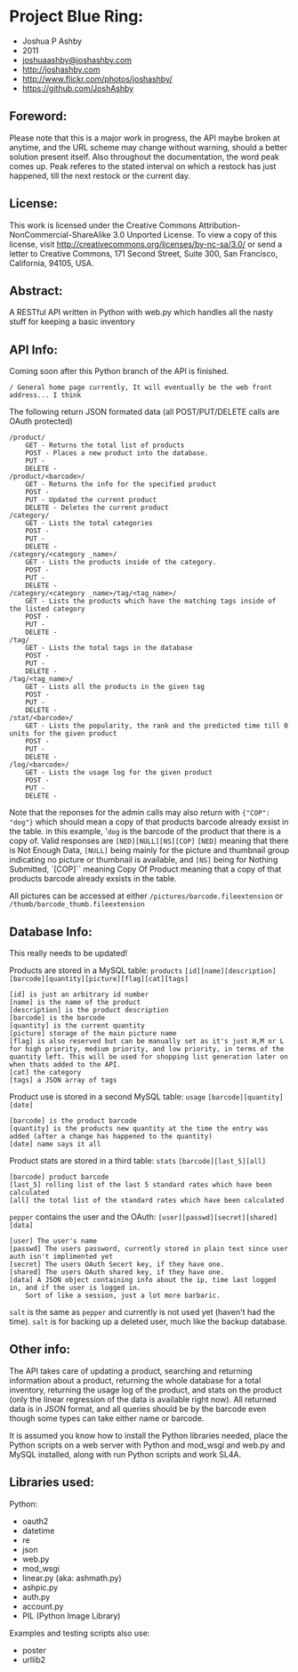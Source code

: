 Project Blue Ring:
=============
* Joshua P Ashby
* 2011
* joshuaashby@joshashby.com
* http://joshashby.com
* http://www.flickr.com/photos/joshashby/
* https://github.com/JoshAshby

Foreword:
--------------
Please note that this is a major work in progress, the API maybe broken at anytime, and the URL scheme may change without warning, should a better solution present itself.
Also throughout the documentation, the word peak comes up. Peak referes to the stated interval on which a restock has just happened, till the next restock or the current day.

License:
-------------
This work is licensed under the Creative Commons Attribution-NonCommercial-ShareAlike 3.0 Unported License. To view a copy of this license, visit http://creativecommons.org/licenses/by-nc-sa/3.0/ or send a letter to Creative Commons, 171 Second Street, Suite 300, San Francisco, California, 94105, USA.

Abstract:
-------------
A RESTful API written in Python with web.py which handles all the nasty stuff for keeping a basic inventory

API Info:
--------------
Coming soon after this Python branch of the API is finished.

	/ General home page currently, It will eventually be the web front address... I think

The following return JSON formated data (all POST/PUT/DELETE calls are OAuth protected)

	/product/
		GET - Returns the total list of products
		POST - Places a new product into the database.
		PUT - 
		DELETE - 
	/product/<barcode>/
		GET - Returns the info for the specified product
		POST - 
		PUT - Updated the current product
		DELETE - Deletes the current product
	/category/ 
		GET - Lists the total categories
		POST - 
		PUT - 
		DELETE - 
	/category/<category _name>/
		GET - Lists the products inside of the category. 
		POST - 
		PUT - 
		DELETE - 
	/category/<category _name>/tag/<tag_name>/
		GET - Lists the products which have the matching tags inside of the listed category
		POST - 
		PUT - 
		DELETE - 
	/tag/
		GET - Lists the total tags in the database
		POST - 
		PUT - 
		DELETE - 
	/tag/<tag_name>/
		GET - Lists all the products in the given tag
		POST - 
		PUT - 
		DELETE - 
	/stat/<barcode>/
		GET - Lists the popularity, the rank and the predicted time till 0 units for the given product
		POST - 
		PUT - 
		DELETE - 
	/log/<barcode>/
		GET - Lists the usage log for the given product
		POST - 
		PUT - 
		DELETE - 

Note that the reponses for the admin calls may also return with ``{"COP": "dog"}`` which should mean a copy of that products barcode already exsist in the table. in this example, '``dog`` is the barcode of the product that there is a copy of.
Valid responses are ``[NED][NULL][NS][COP]`` ``[NED]`` meaning that there is Not Enough Data, ``[NULL]`` being mainly for the picture and thumbnail group indicating no picture or thumbnail is available, and ``[NS]`` being for Nothing Submitted, `[COP]`` meaning Copy Of Product meaning that a copy of that products barcode already exsists in the table.

All pictures can be accessed at either ``/pictures/barcode.fileextension`` or ``/thumb/barcode_thumb.fileextension``

Database Info:
--------------------------
This really needs to be updated!

Products are stored in a MySQL table: `products`
``[id][name][description][barcode][quantity][picture][flag][cat][tags]``

	[id] is just an arbitrary id number
	[name] is the name of the product
	[description] is the product description
	[barcode] is the barcode
	[quantity] is the current quantity
	[picture] storage of the main picture name
	[flag] is also reserved but can be manually set as it's just H,M or L for high priority, medium priority, and low priority, in terms of the quantity left. This will be used for shopping list generation later on when thats added to the API.
	[cat] the category
	[tags] a JSON array of tags

Product use is stored in a second MySQL table: `usage`
``[barcode][quantity][date]``

	[barcode] is the product barcode
	[quantity] is the products new quantity at the time the entry was added (after a change has happened to the quantity)
	[date] name says it all
	
Product stats are stored in a third table: `stats`
``[barcode][last_5][all]``

	[barcode] product barcode
	[last_5] rolling list of the last 5 standard rates which have been calculated
	[all] the total list of the standard rates which have been calculated

`pepper` contains the user and the OAuth:
``[user][passwd][secret][shared][data]``

		
	[user] The user's name
	[passwd] The users password, currently stored in plain text since user auth isn't implimented yet
	[secret] The users OAuth Secert key, if they have one.
	[shared] The users OAuth shared key, if they have one.
	[data] A JSON object containing info about the ip, time last logged in, and if the user is logged in.
		Sort of like a session, just a lot more barbaric.

`salt` is the same as `pepper` and currently is not used yet (haven't had the time).
`salt` is for backing up a deleted user, much like the backup database.

Other info:
-----------------

The API takes care of updating a product, searching and returning information about a product, returning the whole database for a total inventory, returning the usage log of the product, and stats on the product (only the linear regression of the data is available right now).
All returned data is in JSON format, and all queries should be by the barcode even though some types can take either name or barcode.

It is assumed you know how to install the Python libraries needed, place the Python scripts on a web server with 
Python and mod_wsgi and web.py and MySQL installed, along with run Python scripts and work SL4A.

Libraries used:
----------------------

Python:

* oauth2
* datetime
* re
* json
* web.py
* mod_wsgi
* linear.py (aka: ashmath.py)
* ashpic.py
* auth.py
* account.py
* PIL (Python Image Library)

Examples and testing scripts also use:

* poster
* urllib2